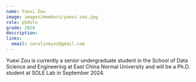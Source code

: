 ```yaml
---
name: Yuexi Zou
image: images/members/yuexi-zou.jpg
role: phdstu
grade: 2024
description: 
links:
  email: carolineyxz@gmail.com
---
```


Yuexi Zou is currently a senior undergraduate student in the School of Data Science and Engineering at East China Normal University and will be a Ph.D. student at SOLE Lab in September 2024.

